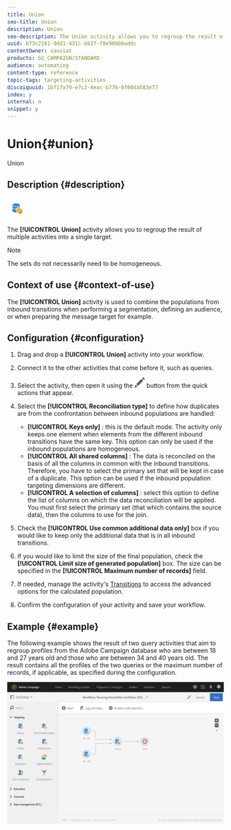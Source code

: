 ```yaml
---
title: Union
seo-title: Union
description: Union
seo-description: The Union activity allows you to regroup the result of multiple activities into a single target.
uuid: b73c2161-9dd1-431c-bb27-f8e909b6addc
contentOwner: sauviat
products: SG_CAMPAIGN/STANDARD
audience: automating
content-type: reference
topic-tags: targeting-activities
discoiquuid: 1b717a79-e7c2-4eac-b776-6f60da583e77
index: y
internal: n
snippet: y
---
```


# Union{#union}

Union

## Description {#description}

![](assets/union.png)

The **[!UICONTROL Union]** activity allows you to regroup the result of multiple activities into a single target.

>[!NOTE]
>
>The sets do not necessarily need to be homogeneous.

## Context of use {#context-of-use}

The **[!UICONTROL Union]** activity is used to combine the populations from inbound transitions when performing a segmentation, defining an audience, or when preparing the message target for example.

## Configuration {#configuration}

1. Drag and drop a **[!UICONTROL Union]** activity into your workflow.
1. Connect it to the other activities that come before it, such as queries.
1. Select the activity, then open it using the ![](assets/edit_darkgrey-24px.png) button from the quick actions that appear.
1. Select the **[!UICONTROL Reconciliation type]** to define how duplicates are from the confrontation between inbound populations are handled:

    * **[!UICONTROL Keys only]** : this is the default mode. The activity only keeps one element when elements from the different inbound transitions have the same key. This option can only be used if the inbound populations are homogeneous.
    * **[!UICONTROL All shared columns]** : The data is reconciled on the basis of all the columns in common with the inbound transitions. Therefore, you have to select the primary set that will be kept in case of a duplicate. This option can be used if the inbound population targeting dimensions are different.
    * **[!UICONTROL A selection of columns]** : select this option to define the list of columns on which the data reconciliation will be applied. You must first select the primary set (that which contains the source data), then the columns to use for the join.

1. Check the **[!UICONTROL Use common additional data only]** box if you would like to keep only the additional data that is in all inbound transitions.
1. If you would like to limit the size of the final population, check the **[!UICONTROL Limit size of generated population]** box. The size can be specified in the **[!UICONTROL Maximum number of records]** field.
1. If needed, manage the activity's [Transitions](../../automating/using/executing-a-workflow.md#managing-an-activity-s-outbound-transitions) to access the advanced options for the calculated population.
1. Confirm the configuration of your activity and save your workflow.

## Example {#example}

The following example shows the result of two query activities that aim to regroup profiles from the Adobe Campaign database who are between 18 and 27 years old and those who are between 34 and 40 years old. The result contains all the profiles of the two queries or the maximum number of records, if applicable, as specified during the configuration.

![](assets/wkf_union_example.png)

